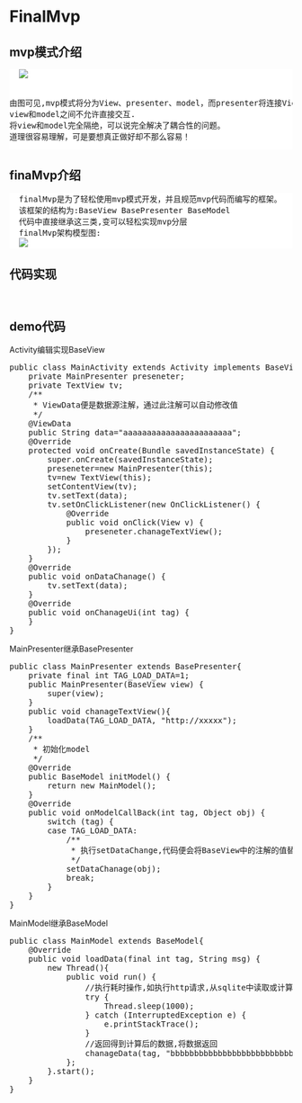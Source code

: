 # FinalMvp
<h2>mvp模式介绍</h2>
<pre  style="background:#ffffff;">
  <img src="http://a.hiphotos.baidu.com/baike/c0%3Dbaike80%2C5%2C5%2C80%2C26/sign=0d3000fa9c25bc313f5009ca3fb6e6d4/8b82b9014a90f603534849733c12b31bb051ed0e.jpg"/>
  
  由图可见,mvp模式将分为View、presenter、model，而presenter将连接View和model，
  view和model之间不允许直接交互.
  将view和model完全隔绝，可以说完全解决了耦合性的问题。
  道理很容易理解，可是要想真正做好却不那么容易！
</pre>
<h2>finaMvp介绍</h2>
<pre style="background:#ffffff;">
  finalMvp是为了轻松使用mvp模式开发，并且规范mvp代码而编写的框架。
  该框架的结构为:BaseView BasePresenter BaseModel
  代码中直接继承这三类,变可以轻松实现mvp分层
  finalMvp架构模型图:
  <img src="https://github.com/yuanfen7650/FinalMvp/blob/master/README/finaMvpDXF.png?raw=true"/>
</pre>
<h2>代码实现</h2>
<pre>

</pre>

<h2>demo代码</h2>
Activity编辑实现BaseView
<pre>
public class MainActivity extends Activity implements BaseView{
	private MainPresenter preseneter;
	private TextView tv;
	/**
	 * ViewData便是数据源注解，通过此注解可以自动修改值
	 */
	@ViewData
	public String data="aaaaaaaaaaaaaaaaaaaaaaa";
    @Override
    protected void onCreate(Bundle savedInstanceState) {
        super.onCreate(savedInstanceState);
        preseneter=new MainPresenter(this);
        tv=new TextView(this);
        setContentView(tv);
        tv.setText(data);
        tv.setOnClickListener(new OnClickListener() {
			@Override
			public void onClick(View v) {
				preseneter.chanageTextView();
			}
		});
    }
	@Override
	public void onDataChanage() {
		tv.setText(data);
	}
	@Override
	public void onChanageUi(int tag) {
	}
}
</pre>
MainPresenter继承BasePresenter
<pre>
public class MainPresenter extends BasePresenter{
	private final int TAG_LOAD_DATA=1;
	public MainPresenter(BaseView view) {
		super(view);
	}
	public void chanageTextView(){
		loadData(TAG_LOAD_DATA, "http://xxxxx");
	}
	/**
	 * 初始化model
	 */
	@Override
	public BaseModel initModel() {
		return new MainModel();
	}
	@Override
	public void onModelCallBack(int tag, Object obj) {
		switch (tag) {
		case TAG_LOAD_DATA:
			/**
			 * 执行setDataChange,代码便会将BaseView中的注解的值替换为obj，并执行BaseView下的onDataChanage方法，通知BaseView修改ui
			 */
			setDataChanage(obj);
			break;
		}
	}
}
</pre>
MainModel继承BaseModel
<pre>
public class MainModel extends BaseModel{
	@Override
	public void loadData(final int tag, String msg) {
		new Thread(){
			public void run() {
				//执行耗时操作,如执行http请求,从sqlite中读取或计算数据
				try {
					Thread.sleep(1000);
				} catch (InterruptedException e) {
					e.printStackTrace();
				}
				//返回得到计算后的数据,将数据返回
				chanageData(tag, "bbbbbbbbbbbbbbbbbbbbbbbbbbbbbbb");
			};
		}.start();
	}
}
</pre>
